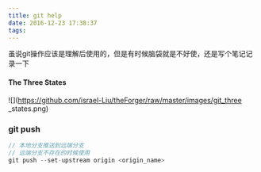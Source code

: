 ```yaml
---
title: git help
date: 2016-12-23 17:38:37
tags:
---
```

虽说git操作应该是理解后使用的，但是有时候脑袋就是不好使，还是写个笔记记录一下   
#### The Three States
![](https://github.com/israel-Liu/theForger/raw/master/images/git_three _states.png)
### git push
```CPP
// 本地分支推送到远端分支
// 远端分支不存在的时候使用
git push --set-upstream origin <origin_name>
```
